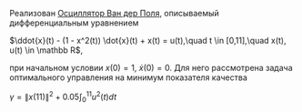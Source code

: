 Реализован [Осциллятор Ван дер Поля](https://ru.wikipedia.org/wiki/Осциллятор_Ван_дер_Поля), описываемый дифференциальным уравнением

$\ddot{x}(t) - (1 - x^2(t)) \dot{x}(t) + x(t) = u(t),\quad t \in [0,11],\quad x(t), u(t) \in \mathbb R$,

при начальном условии $x(0) = 1$, $\dot{x}(0) = 0$. Для него рассмотрена задача оптимального управления на минимум показателя качества

$\gamma = \|x(11)\|^2 + 0.05 \int_0^{11} u^2(t) d t$